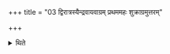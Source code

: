 +++
title = "03 द्विरात्रस्यैन्द्रवायवाग्रम् प्रथममहः शुक्राग्रमुत्तरम्"

+++

<details><summary>थिते</summary>

3. In the two-day-Ahīna sacrifice on the first day the Aindravāyava scoop is drawn first; on the second day the scoop for śukra (is drawn) first.[^1]  

[^1]. The normal order is as follows. Aindravāyava; Maitrāvaruṇa; Śukra; Manthin; Āgrayaņa and Ukthya.  
</details>
